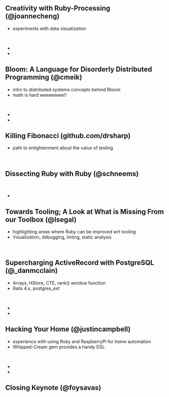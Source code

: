 <!SLIDE smbullets>

## Creativity with Ruby-Processing (@joannecheng)

* experiments with data visualization

<br/>

<div class="linkedlist">
<ul>
<li><http://joannecheng.me/projects.html></li>
<li><http://www.processing.org/></li>
</ul>


<!SLIDE smbullets>

## Bloom: A Language for Disorderly Distributed Programming (@cmeik)

* intro to distributed systems concepts behind Bloom
* math is hard weeeeeeee!!

<br/>

<div class="linkedlist">
<ul>
<li><https://speakerdeck.com/cmeiklejohn/bloom-a-language-for-disorderly-distributed-programming></li>
<li><http://www.bloom-lang.net/></li>
</ul>


<!SLIDE smbullets>

## Killing Fibonacci (github.com/drsharp)

* path to enlightenment about the value of testing

<br/>

<div class="linkedlist">
<ul>
</ul>


<!SLIDE smbullets>

## Dissecting Ruby with Ruby (@schneems)

<br/>

<div class="linkedlist">
<ul>
<li><https://speakerdeck.com/schneems/dissecting-ruby-with-ruby></li>
</ul>


<!SLIDE smbullets>

## Towards Tooling; A Look at What is Missing From our Toolbox (@lsegal)

* highlighting areas where Ruby can be improved wrt tooling
* Visualization, debugging, linting, static analysis

<br/>

<div class="linkedlist">
<ul>
</ul>


<!SLIDE smbullets>

## Supercharging ActiveRecord with PostgreSQL (@_danmcclain)

* Arrays, HStore, CTE, rank() window function
* Rails 4.x, postgres_ext

<br/>

<div class="linkedlist">
<ul>
<li><http://slid.es/danmcclain/supercharging-activerecord-with-postgresql></li>
<li><https://github.com/dockyard/postgres_ext></li>
</ul>


<!SLIDE smbullets>

## Hacking Your Home (@justincampbell)

* experience with using Ruby and RaspberryPi for home automation
* Whipped-Cream gem provides a handy DSL

<br/>

<div class="linkedlist">
<ul>
<li><https://speakerdeck.com/justincampbell/hacking-your-home-with-ruby></li>
<li><https://github.com/justincampbell/whipped-cream></li>
</ul>


<!SLIDE>

## Closing Keynote (@foysavas)

